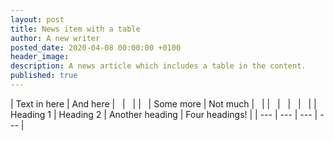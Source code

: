 ```yaml
---
layout: post
title: News item with a table
author: A new writer
posted_date: 2020-04-08 00:00:00 +0100
header_image:
description: A news article which includes a table in the content.
published: true
---
```


| Text in here | And here | &nbsp; | &nbsp; |
| &nbsp; | Some more | Not much | &nbsp; |
| &nbsp; | &nbsp; | &nbsp; | &nbsp; |
| Heading 1 | Heading 2 | Another heading | Four headings\! |
| --- | --- | --- | --- |

&nbsp;